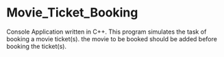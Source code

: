 # Movie_Ticket_Booking
Console Application written in C++. 
This program simulates the task of booking a movie ticket(s). the movie to be booked should be added before booking the ticket(s).
